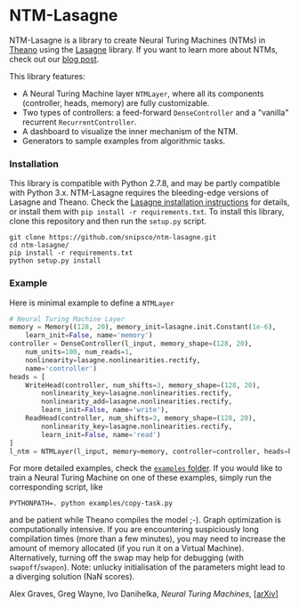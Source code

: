 # NTM-Lasagne

NTM-Lasagne is a library to create Neural Turing Machines (NTMs) in [Theano](http://deeplearning.net/software/theano/) using the [Lasagne](http://lasagne.readthedocs.org/) library. If you want to learn more about NTMs, check out our [blog post](https://medium.com/snips-ai/ntm-lasagne-a-library-for-neural-turing-machines-in-lasagne-2cdce6837315#.63t84s5r5).

This library features:
 - A Neural Turing Machine layer `NTMLayer`, where all its components (controller, heads, memory) are fully customizable.
 - Two types of controllers: a feed-forward `DenseController` and a "vanilla" recurrent `RecurrentController`.
 - A dashboard to visualize the inner mechanism of the NTM.
 - Generators to sample examples from algorithmic tasks.

### Installation

This library is compatible with Python 2.7.8, and may be partly compatible with Python 3.x. NTM-Lasagne requires the bleeding-edge versions of Lasagne and Theano. Check the [Lasagne installation instructions](http://lasagne.readthedocs.org/en/latest/user/installation.html#bleeding-edge-version) for details, or install them with `pip install -r requirements.txt`.
To install this library, clone this repository and then run the `setup.py` script.

```
git clone https://github.com/snipsco/ntm-lasagne.git
cd ntm-lasagne/
pip install -r requirements.txt
python setup.py install
```

### Example

Here is minimal example to define a `NTMLayer`

```python
# Neural Turing Machine Layer
memory = Memory((128, 20), memory_init=lasagne.init.Constant(1e-6),
    learn_init=False, name='memory')
controller = DenseController(l_input, memory_shape=(128, 20),
    num_units=100, num_reads=1,
    nonlinearity=lasagne.nonlinearities.rectify,
    name='controller')
heads = [
    WriteHead(controller, num_shifts=3, memory_shape=(128, 20),
        nonlinearity_key=lasagne.nonlinearities.rectify,
        nonlinearity_add=lasagne.nonlinearities.rectify,
        learn_init=False, name='write'),
    ReadHead(controller, num_shifts=3, memory_shape=(128, 20),
        nonlinearity_key=lasagne.nonlinearities.rectify,
        learn_init=False, name='read')
]
l_ntm = NTMLayer(l_input, memory=memory, controller=controller, heads=heads)
```

For more detailed examples, check the [`examples` folder](examples/). If you would like to train a Neural Turing Machine on one of these examples, simply run the corresponding script, like

```
PYTHONPATH=. python examples/copy-task.py
```

and be patient while Theano compiles the model ;-). Graph optimization is computationally intensive. If you are encountering suspiciously long compilation times (more than a few minutes), you may need to increase the amount of memory allocated (if you run it on a Virtual Machine). Alternatively, turning off the swap may help for debugging (with `swapoff`/`swapon`).
Note: unlucky initialisation of the parameters might lead to a diverging solution (NaN scores).

Alex Graves, Greg Wayne, Ivo Danihelka, *Neural Turing Machines*, [[arXiv](https://arxiv.org/abs/1410.5401)]
